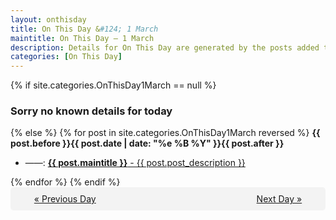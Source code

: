 ```yaml
---
layout: onthisday
title: On This Day &#124; 1 March
maintitle: On This Day — 1 March
description: Details for On This Day are generated by the posts added to the website so the content is subject to changes/updates over time.
categories: [On This Day]
---
```


{% if site.categories.OnThisDay1March == null %}
<h3>Sorry no known details for today</h3>
{% else %}
{% for post in site.categories.OnThisDay1March reversed %}
<strong>{{ post.before }}{{ post.date | date: "%e %B %Y" }}{{ post.after }}</strong>
<ul>
<li> ——: <a class="{{ post.class }}" href="{{ post.url }}"><strong>{{ post.maintitle }}</strong> - {{ post.post_description }}</a></li>
</ul>
{% endfor %}
{% endif %}
<br />
<div style="background-color: #f3f3f3; padding: 10px; border-radius: 5px; text-align: center; display: flex; justify-content: space-evenly;">
<a href="/onthisday/02/02-28">« Previous Day</a>
<span style="visibility:hidden;">[ Visit Leap Year February 29 ]</span>
<a href="/onthisday/03/03-02">Next Day »</a>
</div>
